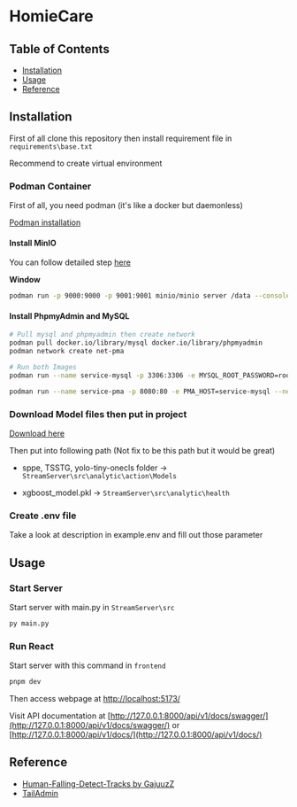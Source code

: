 # HomieCare

## Table of Contents

- [Installation](#installation)
- [Usage](#usage)
- [Reference](#Reference)

## Installation

First of all clone this repository then install requirement file in `requirements\base.txt`

Recommend to create virtual environment

### Podman Container

First of all, you need podman (it's like a docker but daemonless)

[Podman installation](https://podman.io/docs/installation)

#### Install MinIO

You can follow detailed step [here](https://min.io/download)

**Window**

```bash
podman run -p 9000:9000 -p 9001:9001 minio/minio server /data --console-address ":9001"
```

#### Install PhpmyAdmin and MySQL

```bash
# Pull mysql and phpmyadmin then create network
podman pull docker.io/library/mysql docker.io/library/phpmyadmin
podman network create net-pma

# Run both Images
podman run --name service-mysql -p 3306:3306 -e MYSQL_ROOT_PASSWORD=root --network net-pma -d docker.io/library/mysql

podman run --name service-pma -p 8080:80 -e PMA_HOST=service-mysql --network net-pma -d docker.io/library/phpmyadmin
```

### Download Model files then put in project

[Download here](https://drive.google.com/drive/folders/1GGcKz8bqPll6PWNh4bPjFIH0fmOdof4p?usp=sharing)

Then put into following path (Not fix to be this path but it would be great)

- sppe, TSSTG, yolo-tiny-onecls folder -> `StreamServer\src\analytic\action\Models`

- xgboost_model.pkl -> `StreamServer\src\analytic\health`

### Create .env file

Take a look at description in example.env and fill out those parameter

## Usage

### Start Server

Start server with main.py in `StreamServer\src`

```bash
py main.py
```

### Run React

Start server with this command in `frontend`

```bash
pnpm dev
```

Then access webpage at [http://localhost:5173/](http://localhost:5173/)

Visit API documentation at [http://127.0.0.1:8000/api/v1/docs/swagger/](http://127.0.0.1:8000/api/v1/docs/swagger/) or
[http://127.0.0.1:8000/api/v1/docs/](http://127.0.0.1:8000/api/v1/docs/)

## Reference

- [Human-Falling-Detect-Tracks by GajuuzZ](https://github.com/GajuuzZ/Human-Falling-Detect-Tracks)
- [TailAdmin](https://tailadmin.com/)
